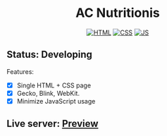 <h1 align="center">AC Nutritionis</h1>

<div align="center">

[![HTML](https://img.shields.io/badge/HTML5-E34F26?style=for-the-badge&logo=html5&logoColor=white)](https://www.w3.org/TR/2014/REC-html5-20141028/)
[![CSS](https://img.shields.io/badge/CSS3-1572B6?style=for-the-badge&logo=css3&logoColor=white)](https://www.w3.org/TR/2001/WD-css3-roadmap-20010523/)
[![JS](https://img.shields.io/badge/JavaScript-F7DF1E?style=for-the-badge&logo=javascript&logoColor=black)](https://developer.mozilla.org/en-US/docs/Web/javascript)

</div>

## Status: Developing

Features:

- [X] Single HTML + CSS page
- [x] Gecko, Blink, WebKit.
- [X] Minimize JavaScript usage

## Live server: [Preview](https://acnutritionis.com/)
